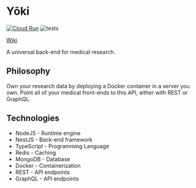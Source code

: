 # Yōki

[![Cloud Run](https://github.com/hainstech/yoki/actions/workflows/google-cloudrun-source.yml/badge.svg?branch=main)](https://github.com/hainstech/yoki/actions/workflows/google-cloudrun-source.yml)
![tests](https://github.com/hainstech/yoki/actions/workflows/node-test.yml/badge.svg)

[Wiki](https://github.com/hainstech/yoki/wiki)

A universal back-end for medical research.

## Philosophy

Own your research data by deploying a Docker container in a server you own. Point all of your medical front-ends to this API, either with REST or GraphQL.

## Technologies

- NodeJS - Runtime engine
- NestJS - Back-end framework
- TypeScript - Programming Language
- Redis - Caching
- MongoDB - Database
- Docker - Containerization
- REST - API endpoints
- GraphQL - API endpoints
